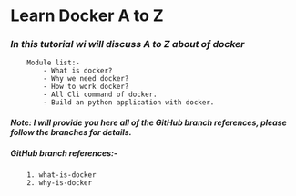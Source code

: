# Learn Docker A  to Z

### *In this tutorial wi will discuss A to Z about of docker*
```
    Module list:-
        - What is docker?
        - Why we need docker?
        - How to work docker?
        - All Cli command of docker.
        - Build an python application with docker.
```
#### *Note: I will provide you here all of the GitHub branch references, please follow the branches for details.*


##### GitHub branch references:-
```
    1. what-is-docker
    2. why-is-docker
```